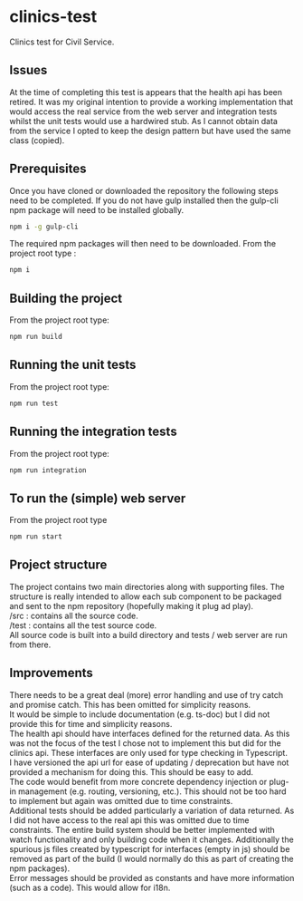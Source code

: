# clinics-test
Clinics test for Civil Service.

## Issues
At the time of completing this test is appears that the health api has been retired. It was my original
intention to provide a working implementation that would access the real service from the web server
and integration tests whilst the unit tests would use a hardwired stub. As I cannot obtain data from the service I opted to keep the design pattern but have used the same class (copied).

## Prerequisites
Once you have cloned or downloaded the repository the following steps need to be completed.
If you do not have gulp installed then the gulp-cli npm package will need to be installed globally.
```sh
npm i -g gulp-cli
```
The required npm packages will then need to be downloaded. From the project root type :
```sh
npm i
```

## Building the project
From the project root type:
```sh
npm run build
```

## Running the unit tests
From the project root type:
```sh
npm run test
```

## Running the integration tests
From the project root type:
```sh
npm run integration
```

## To run the (simple) web server
From the project root type
```sh
npm run start
```

## Project structure
The project contains two main directories along with supporting files. The structure is
really intended to allow each sub component to be packaged and sent to the npm repository (hopefully
making it plug ad play).   
/src  : contains all the source code.  
/test : contains all the test source code.  
All source code is built into a build directory and tests / web server are run from there.

## Improvements
There needs to be a great deal (more) error handling and use of try catch and promise catch. This has
been omitted for simplicity reasons.  
It would be simple to include documentation (e.g. ts-doc) but I did not provide this for time
and simplicity reasons.  
The health api should have interfaces defined for the returned data. As this was not the focus of the test
I chose not to implement this but did for the clinics api. These interfaces are only used for type
checking in Typescript.  
I have versioned the api url for ease of updating / deprecation but have not provided a mechanism
for doing this. This should be easy to add.  
The code would benefit from more concrete dependency injection or plug-in management (e.g. routing,
versioning, etc.). This should not be too hard to implement but again was omitted due to time constraints.  
Additional tests should be added particularly a variation of data returned. As I did not have access to the real api
this was omitted due to time constraints.
The entire build system should be better implemented with watch functionality and only building code when
it changes. Additionally the spurious js files created by typescript for interfaces (empty in js) should be
removed as part of the build (I would normally do this as part of creating the npm packages).    
Error messages should be provided as constants and have more information (such as a code). This would allow
for i18n.
